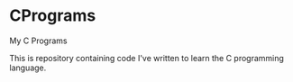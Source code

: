 # CPrograms
My C Programs

This is repository containing code I've written to learn the C programming language. 
